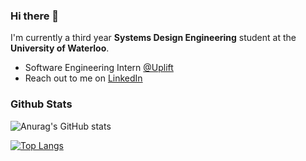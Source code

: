 ### Hi there 👋

I'm currently a third year **Systems Design Engineering** student at the **University of Waterloo**. 

- Software Engineering Intern [@Uplift](http://uplift.com/)
- Reach out to me on [LinkedIn](https://www.linkedin.com/in/loganseu/)

### Github Stats 
![Anurag's GitHub stats](https://github-readme-stats.vercel.app/api?username=loganseu&show_icons=true&theme=github_dark&count_private=true)

[![Top Langs](https://github-readme-stats.vercel.app/api/top-langs/?username=loganseu&theme=github_dark&count_private=true)](https://github.com/anuraghazra/github-readme-stats)

